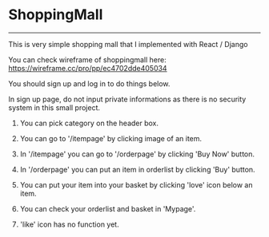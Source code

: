 # ShoppingMall
--------------------------
This is very simple shopping mall that I implemented with React / Django  

You can check wireframe of shoppingmall here: https://wireframe.cc/pro/pp/ec4702dde405034
  
You should sign up and log in to do things below.
  
In sign up page, do not input private informations as there is no security system in this small project.    

1. You can pick category on the header box.  

2. You can go to '/itempage' by clicking image of an item.  

3. In '/itempage' you can go to '/orderpage' by clicking 'Buy Now' button.

4. In '/orderpage' you can put an item in orderlist by clicking 'Buy' button.  

5. You can put your item into your basket by clicking 'love' icon below an item.  

6. You can check your orderlist and basket in 'Mypage'.

7. 'like' icon has no function yet.  
  
